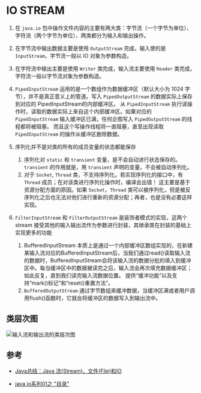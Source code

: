 # IO STREAM

1. 在 `java.io` 包中操作文件内容的主要有两大类：字节流（一个字节为单位）、字符流（两个字节为单位），两类都分为输入和输出操作。

2. 在字节流中输出数据主要是使用 `OutputStream` 完成，输入使的是 `InputStream`，字节流一般以 IO 对象为参数构造。

3. 在字符流中输出主要是使用 `Writer` 类完成，输入流主要使用 `Reader` 类完成，字符流一般以字节流对象为参数构造。

4. `PipedInputStream` 运用的是一个数组作为数据缓冲区（默认大小为 1024 字节），并不是真正意义上的管道。写入 `PipedOutputStream` 的数据实际上保存到对应的 PipedInputStream的内部缓冲区。
   从 `PipedInputStream` 执行读操作时，读取的数据实际上来自这个内部缓冲区。如果对应的 `PipedInputStream` 输入缓冲区已满，任何企图写入 `PipedOutputStream` 的线程都将被阻塞。
   而且这个写操作线程将一直阻塞，直至出现读取 `PipedInputStream` 的操作从缓冲区删除数据。

5. 序列化并不是对类的所有的成员变量的状态都能保存
    1. 序列化对 `static` 和 `transient` 变量，是不会自动进行状态保存的。`transient` 的作用就是，用 `transient` 声明的变量，不会被自动序列化。
    2. 对于 `Socket`, `Thread` 类，不支持序列化。若实现序列化的接口中，有 `Thread` 成员；在对该类进行序列化操作时，编译会出错！
       这主要是基于资源分配方面的原因。如果 `Socket`，`Thread` 类可以被序列化，但是被反序列化之后也无法对他们进行重新的资源分配；再者，也是没有必要这样实现。

6. `FilterInputStream` 和 `FilterOutputStream` 是装饰者模式的实现，这两个 stream 接受其他的输入输出流作为参数进行封装，其继承类在封装的基础上实现更多的功能
    1.  BufferedInputStream 本质上是通过一个内部缓冲区数组实现的，在新建某输入流对应的BufferedInputStream后，当我们通过read()读取输入流的数据时，BufferedInputStream会将该输入流的数据分批的填入到缓冲区中。每当缓冲区中的数据被读完之后，输入流会再次填充数据缓冲区；如此反复，直到我们读完输入流数据位置。
        提供“缓冲功能”以及支持“mark()标记”和“reset()重置方法”。
    2. `BufferedOutputStream` 通过字节数组来缓冲数据，当缓冲区满或者用户调用flush()函数时，它就会将缓冲区的数据写入到输出流中。

## 类层次图

![输入流和输出流的类层次图](https://images2017.cnblogs.com/blog/663847/201801/663847-20180107231342065-2108564502.png)

## 参考

* [Java总结：Java 流(Stream)、文件(File)和IO](https://www.cnblogs.com/52fhy/p/8232825.html)

* [java io系列01之 "目录"](https://www.cnblogs.com/skywang12345/p/io_01.html)